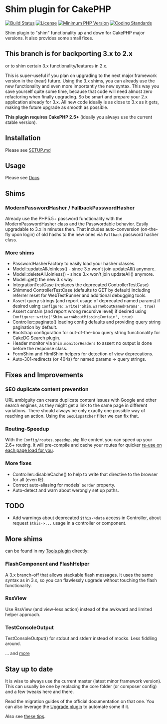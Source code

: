 # Shim plugin for CakePHP
[![Build Status](https://api.travis-ci.org/dereuromark/cakephp-shim.svg)](https://travis-ci.org/dereuromark/cakephp-shim)
[![License](https://poser.pugx.org/dereuromark/cakephp-shim/license.svg)](https://packagist.org/packages/dereuromark/cakephp-shim)
[![Minimum PHP Version](http://img.shields.io/badge/php-%3E%3D%205.4-8892BF.svg)](https://php.net/)
[![Coding Standards](https://img.shields.io/badge/cs-PSR--2--R-yellow.svg)](https://github.com/php-fig-rectified/fig-rectified-standards)

Shim plugin to "shim" functionality up and down for CakePHP major versions.
It also provides some small fixes.

## This branch is for backporting 3.x to 2.x
or to shim certain 3.x functionality/features in 2.x.

This is super-useful if you plan on upgrading to the next major framework version
in the (near) future. Using the 3.x shims, you can already use the new functionality and even more
importantly the new syntax.
This way you save yourself quite some time, because that code will need almost zero refactoring when
finally upgrading. So be smart and prepare your 2.x application already for 3.x.
All new code ideally is as close to 3.x as it gets, making the future upgrade as smooth as possible.

**This plugin requires CakePHP 2.5+** (ideally you always use the current stable version).

## Installation
Please see [SETUP.md](docs/SETUP.md)

## Usage
Please see [Docs](/docs)

## Shims

### ModernPasswordHasher / FallbackPasswordHasher
Already use the PHP5.5+ password functionality with the ModernPasswordHasher class and the Passwordable behavior. Easily upgradable to 3.x in minutes then.
That includes auto-conversion (on-the-fly upon login) of old hashs to the new ones via `Fallback` password hasher class.

### More shims
- PasswordHasherFactory to easily load your hasher classes.
- Model::updateAllJoinless() - since 3.x won't join updateAll() anymore.
- Model::deleteAllJoinless() - since 3.x won't join updateAll() anymore.
- Model::get() the new 3.x way.
- IntegrationTestCase (replaces the deprecated ControllerTestCase)
- Shimmed ControllerTestCase (defaults to GET by default) including referrer reset
for WebTestRunner and additional debugging tools.
- Assert query strings (and report usage of deprecated named params) if desired using `Configure::write('Shim.warnAboutNamedParams', true)`
- Assert contain (and report wrong recursive level) if desired using `Configure::write('Shim.warnAboutMissingContain', true)`
- Controller::paginate() loading config defaults and providing query string pagination by default.
- Bootstrap configuration for out-of-the-box query string functionality for CakeDC Search plugin.
- Header monitor via `Shim.monitorHeaders` to assert no output is done before the response class.
- FormShim and HtmlShim helpers for detection of view deprecations.
- Auto-301-redirects (or 404s) for named params => query strings.

## Fixes and Improvements

### SEO duplicate content prevention
URL ambiguity can create duplicate content issues with Google and other search engines,
as they might get a link to the same page in different variations. There should always be only exactly
one possible way of reaching an action.
Using the `SeoDispatcher` filter we can fix that.

### Routing-Speedup
With the `Config/routes.speedup.php` file content you can speed up your 2.6+ routing.
It will pre-compile and cache your routes for quicker [re-use on each page load for you](docs/Routing.md).

### More fixes
- Controller::disableCache() to help to write that directive to the browser for all (even IE).
- Correct auto-aliasing for models' `$order` property.
- Auto-detect and warn about werongly set up paths.

## TODO
- Add warnings about deprecated `$this->data` access in Controller, about request `$this->...` usage in a controller or component.

## More shims
can be found in my [Tools plugin](https://github.com/dereuromark/cakephp-tools) directly:

### FlashComponent and FlashHelper
A 3.x branch-off that allows stackable flash messages. It uses the same syntax as in 3.x, so you can
flawlessly upgrade without touching the flash functionality.

### RssView
Use RssView (and view-less action) instead of the awkward and limited helper approach.

### TestConsoleOutput
TestConsoleOutput() for stdout and stderr instead of mocks. Less fiddling around.

... and [more](https://github.com/dereuromark/cakephp-tools/blob/master/docs/Shims.md)


## Stay up to date
It is wise to always use the current master (latest minor framework version).
This can usually be one by replacing the core folder (or composer config) and a few tweaks here and there.

Read the migration guides of the official documentation on that one.
You can also leverage the [Upgrade plugin](https://github.com/dereuromark/cakephp-upgrade) to automate some if it.

Also see [these tips](https://github.com/dereuromark/cakephp-upgrade/wiki/Tips-Upgrading-to-CakePHP-2.x).